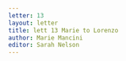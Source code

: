 ```yaml
---
letter: 13
layout: letter
title: lett 13 Marie to Lorenzo
author: Marie Mancini
editor: Sarah Nelson
---
```

